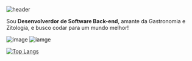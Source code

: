 ![header](https://capsule-render.vercel.app/api?type=rounded&height=150&color=FFFFFF&section=header&text=Hello%20there%20,%20Lucas%20here%20!&fontSize=60)

Sou **Desenvolverdor de Software Back-end**, amante da Gastronomia e Zitologia, e busco codar para um mundo melhor! 

![image](https://img.shields.io/badge/JavaScript-323330?style=for-the-badge&logo=javascript&logoColor=F7DF1E)
![iamge](https://img.shields.io/badge/Python-FFD43B?style=for-the-badge&logo=python&logoColor=blue)


[![Top Langs](https://github-readme-stats.vercel.app/api/top-langs/?username=lucasdevnunes)](https://github.com/anuraghazra/github-readme-stats)
